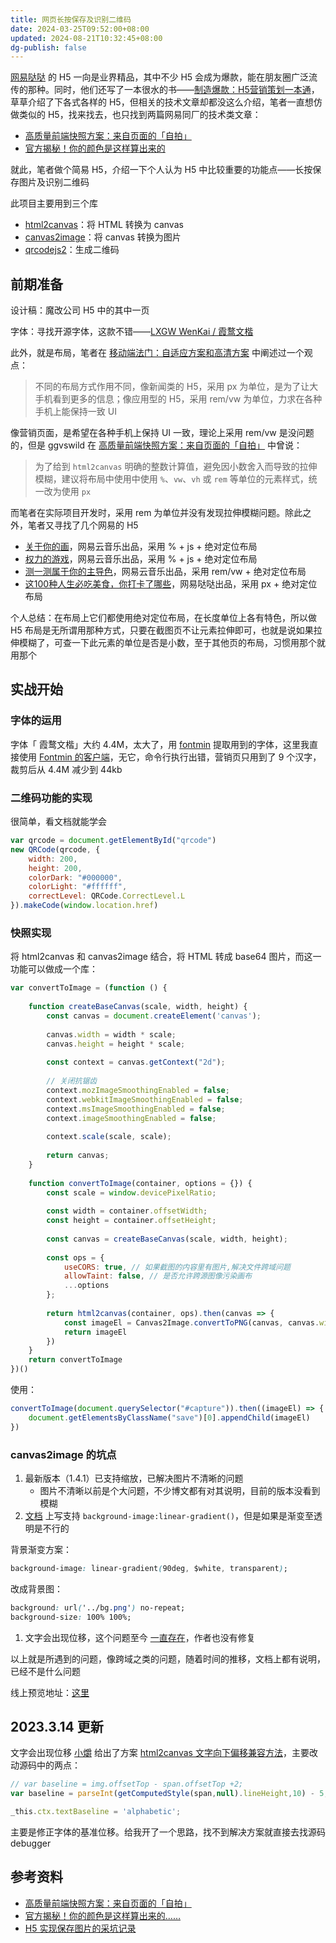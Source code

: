 ```yaml
---
title: 网页长按保存及识别二维码
date: 2024-03-25T09:52:00+08:00
updated: 2024-08-21T10:32:45+08:00
dg-publish: false
---
```


[网易哒哒](http://d.news.163.com/#/h5) 的 H5 一向是业界精品，其中不少 H5 会成为爆款，能在朋友圈广泛流传的那种。同时，他们还写了一本很水的书——[制造爆款：H5营销策划一本通](https://book.douban.com/subject/35131526/)，草草介绍了下各式各样的 H5，但相关的技术文章却都没这么介绍，笔者一直想仿做类似的 H5，找来找去，也只找到两篇网易同厂的技术类文章：

- [高质量前端快照方案：来自页面的「自拍」](https://musicfe.dev/canvas-snapshot/)
- [官方揭秘！你的颜色是这样算出来的](https://musicfe.dev/color-quiz/)

就此，笔者做个简易 H5，介绍一下个人认为 H5 中比较重要的功能点——长按保存图片及识别二维码

此项目主要用到三个库

- [html2canvas](https://html2canvas.hertzen.com/)：将 HTML 转换为 canvas
- [canvas2image](https://github.com/hongru/canvas2image)：将 canvas 转换为图片
- [qrcodejs2](https://www.npmjs.com/package/qrcodejs2)：生成二维码

## [](https://blog.azhubaby.com/2022/07/13/2022-07-13-%E7%BD%91%E9%A1%B5%E9%95%BF%E6%8C%89%E4%BF%9D%E5%AD%98%E5%8F%8A%E8%AF%86%E5%88%AB%E4%BA%8C%E7%BB%B4%E7%A0%81/#%E5%89%8D%E6%9C%9F%E5%87%86%E5%A4%87 "前期准备") 前期准备

设计稿：魔改公司 H5 中的其中一页

字体：寻找开源字体，这款不错——[LXGW WenKai / 霞鹜文楷](https://github.com/lxgw/LxgwWenKai)

此外，就是布局，笔者在 [移动端法门：自适应方案和高清方案](https://blog.azhubaby.com/2021/12/29/2021-12-22-%E7%A7%BB%E5%8A%A8%E7%AB%AF%E6%B3%95%E9%97%A8%EF%BC%9A%E8%87%AA%E9%80%82%E5%BA%94%E6%96%B9%E6%A1%88%E5%92%8C%E9%AB%98%E6%B8%85%E6%96%B9%E6%A1%88/) 中阐述过一个观点：

> 不同的布局方式作用不同，像新闻类的 H5，采用 px 为单位，是为了让大手机看到更多的信息；像应用型的 H5，采用 rem/vw 为单位，力求在各种手机上能保持一致 UI

像营销页面，是希望在各种手机上保持 UI 一致，理论上采用 rem/vw 是没问题的，但是 ggvswild 在 [高质量前端快照方案：来自页面的「自拍」](https://musicfe.dev/canvas-snapshot/) 中曾说：

> 为了给到 `html2canvas` 明确的整数计算值，避免因小数舍入而导致的拉伸模糊，建议将布局中使用中使用 `%`、`vw`、`vh` 或 `rem` 等单位的元素样式，统一改为使用 `px`

而笔者在实际项目开发时，采用 rem 为单位并没有发现拉伸模糊问题。除此之外，笔者又寻找了几个网易的 H5

- [关于你的画](https://st.music.163.com/c/yourposter/m1/index.html)，网易云音乐出品，采用 % + js + 绝对定位布局
- [权力的游戏](https://st.music.163.com/c/gameofthrones)，网易云音乐出品，采用 % + js + 绝对定位布局
- [测一测属于你的主导色](https://st.music.163.com/st-color-quiz/index)，网易云音乐出品，采用 rem/vw + 绝对定位布局
- [这100种人生必吃美食，你打卡了哪些](https://wp.m.163.com/163/page/news/food_2022/index.html)，网易哒哒出品，采用 px + 绝对定位布局

个人总结：在布局上它们都使用绝对定位布局，在长度单位上各有特色，所以做 H5 布局是无所谓用那种方式，只要在截图页不让元素拉伸即可，也就是说如果拉伸模糊了，可查一下此元素的单位是否是小数，至于其他页的布局，习惯用那个就用那个

## [](https://blog.azhubaby.com/2022/07/13/2022-07-13-%E7%BD%91%E9%A1%B5%E9%95%BF%E6%8C%89%E4%BF%9D%E5%AD%98%E5%8F%8A%E8%AF%86%E5%88%AB%E4%BA%8C%E7%BB%B4%E7%A0%81/#%E5%AE%9E%E6%88%98%E5%BC%80%E5%A7%8B "实战开始") 实战开始

### [](https://blog.azhubaby.com/2022/07/13/2022-07-13-%E7%BD%91%E9%A1%B5%E9%95%BF%E6%8C%89%E4%BF%9D%E5%AD%98%E5%8F%8A%E8%AF%86%E5%88%AB%E4%BA%8C%E7%BB%B4%E7%A0%81/#%E5%AD%97%E4%BD%93%E7%9A%84%E8%BF%90%E7%94%A8 "字体的运用") 字体的运用

字体「 霞鹜文楷」大约 4.4M，太大了，用 [fontmin](https://github.com/ecomfe/fontmin) 提取用到的字体，这里我直接使用 [Fontmin 的客户端](http://ecomfe.github.io/fontmin/#app)，无它，命令行执行出错，营销页只用到了 9 个汉字，裁剪后从 4.4M 减少到 44kb

### [](https://blog.azhubaby.com/2022/07/13/2022-07-13-%E7%BD%91%E9%A1%B5%E9%95%BF%E6%8C%89%E4%BF%9D%E5%AD%98%E5%8F%8A%E8%AF%86%E5%88%AB%E4%BA%8C%E7%BB%B4%E7%A0%81/#%E4%BA%8C%E7%BB%B4%E7%A0%81%E5%8A%9F%E8%83%BD%E7%9A%84%E5%AE%9E%E7%8E%B0 "二维码功能的实现") 二维码功能的实现

很简单，看文档就能学会

```js
var qrcode = document.getElementById("qrcode")  
new QRCode(qrcode, {  
    width: 200,  
    height: 200,  
    colorDark: "#000000",  
    colorLight: "#ffffff",  
    correctLevel: QRCode.CorrectLevel.L  
}).makeCode(window.location.href)
```

### 快照实现

将 html2canvas 和 canvas2image 结合，将 HTML 转成 base64 图片，而这一功能可以做成一个库：

```js
var convertToImage = (function () {  
  
    function createBaseCanvas(scale, width, height) {  
        const canvas = document.createElement('canvas');  
  
        canvas.width = width * scale;  
        canvas.height = height * scale;  
  
        const context = canvas.getContext("2d");  
  
        // 关闭抗锯齿  
        context.mozImageSmoothingEnabled = false;  
        context.webkitImageSmoothingEnabled = false;  
        context.msImageSmoothingEnabled = false;  
        context.imageSmoothingEnabled = false;  
  
        context.scale(scale, scale);  
  
        return canvas;  
    }  
  
    function convertToImage(container, options = {}) {  
        const scale = window.devicePixelRatio;  
  
        const width = container.offsetWidth;  
        const height = container.offsetHeight;  
  
        const canvas = createBaseCanvas(scale, width, height);  
  
        const ops = {  
            useCORS: true, // 如果截图的内容里有图片,解决文件跨域问题  
            allowTaint: false, // 是否允许跨源图像污染画布  
            ...options  
        };  
  
        return html2canvas(container, ops).then(canvas => {  
            const imageEl = Canvas2Image.convertToPNG(canvas, canvas.width, canvas.height)  
            return imageEl  
        })  
    }  
    return convertToImage  
})()
```

使用：

```js
convertToImage(document.querySelector("#capture")).then((imageEl) => {  
    document.getElementsByClassName("save")[0].appendChild(imageEl)  
})
```

### canvas2image 的坑点

1. 最新版本（1.4.1）已支持缩放，已解决图片不清晰的问题
	- 图片不清晰以前是个大问题，不少博文都有对其说明，目前的版本没看到模糊
2. [文档](https://html2canvas.hertzen.com/features) 上写支持 `background-image:linear-gradient()`，但是如果是渐变至透明是不行的

背景渐变方案：

```css
background-image: linear-gradient(90deg, $white, transparent);
```

改成背景图：

```css
background: url('../bg.png') no-repeat;  
background-size: 100% 100%;
```

1. 文字会出现位移，这个问题至今 [一直存在](https://github.com/niklasvh/html2canvas/issues/2769)，作者也没有修复

以上就是所遇到的问题，像跨域之类的问题，随着时间的推移，文档上都有说明，已经不是什么问题

线上预览地址：[这里](http://azhubaby.com/demo/WeChat/canvas-snapshot/index.html)

## 2023.3.14 更新

文字会出现位移 [小爝](https://www.zhihu.com/column/xiaojue) 给出了方案 [html2canvas 文字向下偏移兼容方法](https://zhuanlan.zhihu.com/p/584639152)，主要改动源码中的两点：

```js
// var baseline = img.offsetTop - span.offsetTop +2;  
var baseline = parseInt(getComputedStyle(span,null).lineHeight,10) - 5;

_this.ctx.textBaseline = 'alphabetic';
```

主要是修正字体的基准位移。给我开了一个思路，找不到解决方案就直接去找源码 debugger

## [](https://blog.azhubaby.com/2022/07/13/2022-07-13-%E7%BD%91%E9%A1%B5%E9%95%BF%E6%8C%89%E4%BF%9D%E5%AD%98%E5%8F%8A%E8%AF%86%E5%88%AB%E4%BA%8C%E7%BB%B4%E7%A0%81/#%E5%8F%82%E8%80%83%E8%B5%84%E6%96%99 "参考资料") 参考资料

- [高质量前端快照方案：来自页面的「自拍」](https://musicfe.dev/canvas-snapshot/)
- [官方揭秘！你的颜色是这样算出来的……](https://musicfe.dev/color-quiz/)
- [H5 实现保存图片的采坑记录](https://github.com/whinc/whinc.github.io/issues/8)
